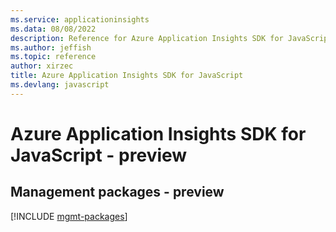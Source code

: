 ```yaml
---
ms.service: applicationinsights
ms.data: 08/08/2022
description: Reference for Azure Application Insights SDK for JavaScript
ms.author: jeffish
ms.topic: reference
author: xirzec
title: Azure Application Insights SDK for JavaScript
ms.devlang: javascript
---
```

# Azure Application Insights SDK for JavaScript - preview

## Management packages - preview
[!INCLUDE [mgmt-packages](application-insights-mgmt-index.md)]